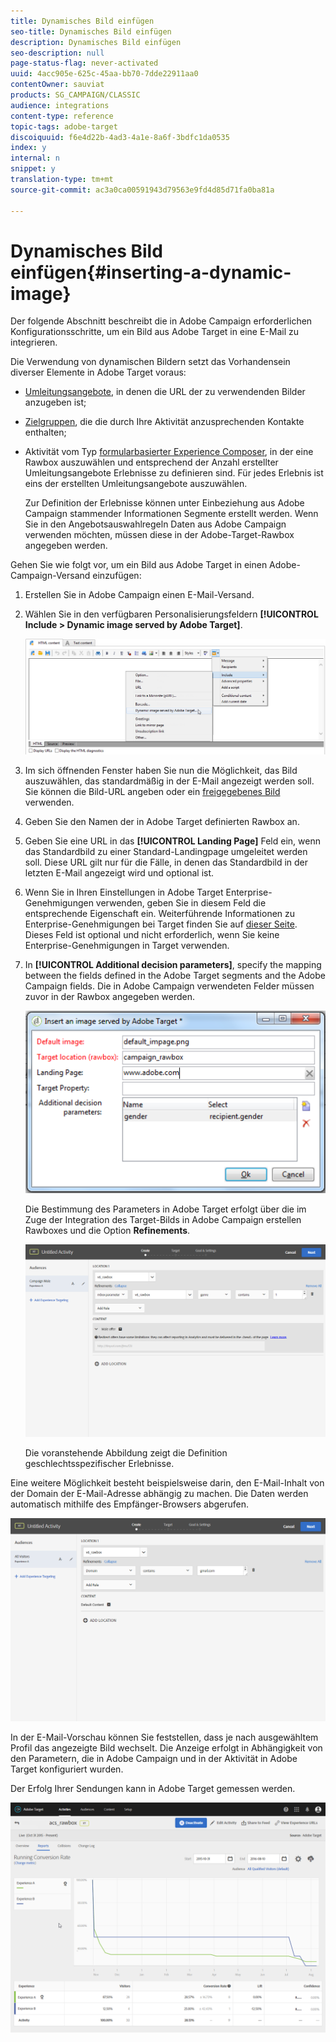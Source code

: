 ```yaml
---
title: Dynamisches Bild einfügen
seo-title: Dynamisches Bild einfügen
description: Dynamisches Bild einfügen
seo-description: null
page-status-flag: never-activated
uuid: 4acc905e-625c-45aa-bb70-7dde22911aa0
contentOwner: sauviat
products: SG_CAMPAIGN/CLASSIC
audience: integrations
content-type: reference
topic-tags: adobe-target
discoiquuid: f6e4d22b-4ad3-4a1e-8a6f-3bdfc1da0535
index: y
internal: n
snippet: y
translation-type: tm+mt
source-git-commit: ac3a0ca00591943d79563e9fd4d85d71fa0ba81a

---
```



# Dynamisches Bild einfügen{#inserting-a-dynamic-image}

Der folgende Abschnitt beschreibt die in Adobe Campaign erforderlichen Konfigurationsschritte, um ein Bild aus Adobe Target in eine E-Mail zu integrieren.

Die Verwendung von dynamischen Bildern setzt das Vorhandensein diverser Elemente in Adobe Target voraus:

* [Umleitungsangebote](https://docs.adobe.com/help/en/target/using/experiences/offers/offer-redirect.html), in denen die URL der zu verwendenden Bilder anzugeben ist;
* [Zielgruppen](https://marketing.adobe.com/resources/help/en_US/target/target/t_create-audience.html), die die durch Ihre Aktivität anzusprechenden Kontakte enthalten;
* Aktivität vom Typ [formularbasierter Experience Composer](https://docs.adobe.com/content/help/en/target/using/activities/abtest/create/test-create-ab.html), in der eine Rawbox auszuwählen und entsprechend der Anzahl erstellter Umleitungsangebote Erlebnisse zu definieren sind. Für jedes Erlebnis ist eins der erstellten Umleitungsangebote auszuwählen.

   Zur Definition der Erlebnisse können unter Einbeziehung aus Adobe Campaign stammender Informationen Segmente erstellt werden. Wenn Sie in den Angebotsauswahlregeln Daten aus Adobe Campaign verwenden möchten, müssen diese in der Adobe-Target-Rawbox angegeben werden.

Gehen Sie wie folgt vor, um ein Bild aus Adobe Target in einen Adobe-Campaign-Versand einzufügen:

1. Erstellen Sie in Adobe Campaign einen E-Mail-Versand.
1. Wählen Sie in den verfügbaren Personalisierungsfeldern **[!UICONTROL Include > Dynamic image served by Adobe Target]**.

   ![](assets/tar_insert_dynamic_image.png)

1. Im sich öffnenden Fenster haben Sie nun die Möglichkeit, das Bild auszuwählen, das standardmäßig in der E-Mail angezeigt werden soll. Sie können die Bild-URL angeben oder ein [freigegebenes Bild](../../integrations/using/sharing-assets-with-adobe-experience-cloud.md) verwenden.
1. Geben Sie den Namen der in Adobe Target definierten Rawbox an.
1. Geben Sie eine URL in das **[!UICONTROL Landing Page]** Feld ein, wenn das Standardbild zu einer Standard-Landingpage umgeleitet werden soll. Diese URL gilt nur für die Fälle, in denen das Standardbild in der letzten E-Mail angezeigt wird und optional ist.
1. Wenn Sie in Ihren Einstellungen in Adobe Target Enterprise-Genehmigungen verwenden, geben Sie in diesem Feld die entsprechende Eigenschaft ein. Weiterführende Informationen zu Enterprise-Genehmigungen bei Target finden Sie auf [dieser Seite](https://marketing.adobe.com/resources/help/en_US/target/target/properties-overview.html). Dieses Feld ist optional und nicht erforderlich, wenn Sie keine Enterprise-Genehmigungen in Target verwenden.
1. In **[!UICONTROL Additional decision parameters]**, specify the mapping between the fields defined in the Adobe Target segments and the Adobe Campaign fields. Die in Adobe Campaign verwendeten Felder müssen zuvor in der Rawbox angegeben werden.

   ![](assets/tar_additional_decisionning_parameters.png)

   Die Bestimmung des Parameters in Adobe Target erfolgt über die im Zuge der Integration des Target-Bilds in Adobe Campaign erstellen Rawboxes und die Option **Refinements**.

   ![](assets/tar_additional_decisionning_parameters_1.png)

   Die voranstehende Abbildung zeigt die Definition geschlechtsspezifischer Erlebnisse.

Eine weitere Möglichkeit besteht beispielsweise darin, den E-Mail-Inhalt von der Domain der E-Mail-Adresse abhängig zu machen. Die Daten werden automatisch mithilfe des Empfänger-Browsers abgerufen.

![](assets/tar_additional_decisionning_parameters_2.png)

In der E-Mail-Vorschau können Sie feststellen, dass je nach ausgewähltem Profil das angezeigte Bild wechselt. Die Anzeige erfolgt in Abhängigkeit von den Parametern, die in Adobe Campaign und in der Aktivität in Adobe Target konfiguriert wurden.

Der Erfolg Ihrer Sendungen kann in Adobe Target gemessen werden.

![](assets/tar_measure_results.png)


